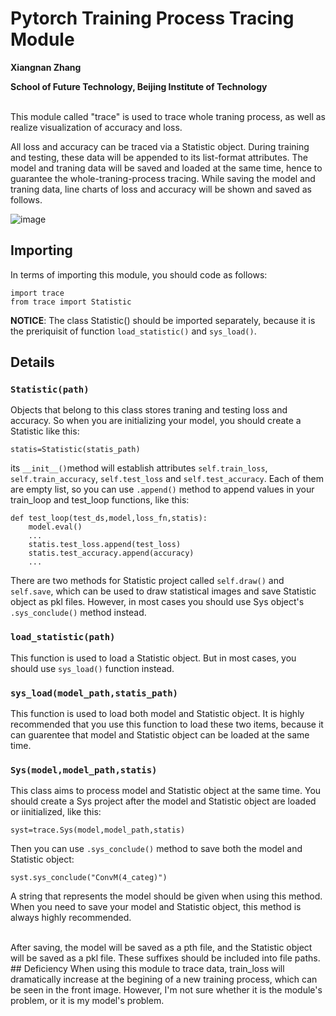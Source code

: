 # Pytorch Training Process Tracing Module
**Xiangnan Zhang**

**School of Future Technology, Beijing Institute of Technology**

<br/>
This module called "trace" is used to trace whole traning process, as well as realize visualization of accuracy and loss. 

All loss and accuracy can be traced via a Statistic object. During training and testing, these data will be appended to its list-format attributes. The model and traning data will
be saved and loaded at the same time, hence to guarantee the whole-traning-process tracing. While saving the model and traning data, line charts of loss and accuracy will be shown and saved as follows.

![image](https://userblink.csdnimg.cn/direct/f369e83f57c94812b20778c958e78681.png)
## Importing
In terms of importing this module, you should code as follows:
```
import trace
from trace import Statistic
```
**NOTICE**: The class Statistic() should be imported separately, because it is the preriquisit of function ```load_statistic()``` and ```sys_load()```.
## Details
### ```Statistic(path)```
Objects that belong to this class stores traning and testing loss and accuracy. So when you are initializing your model, you should create a Statistic like this:
```
statis=Statistic(statis_path)
```
its ```__init__()```method will establish attributes ```self.train_loss```, ```self.train_accuracy```, ```self.test_loss``` and ```self.test_accuracy```. Each of them are empty list, so you can 
use ```.append()``` method to append values in your train_loop and test_loop functions, like this:
```
def test_loop(test_ds,model,loss_fn,statis):
    model.eval()
    ...
    statis.test_loss.append(test_loss)
    statis.test_accuracy.append(accuracy)
    ...
```
There are two methods for Statistic project called ```self.draw()``` and ```self.save```, which can be used to draw statistical images and save Statistic object as pkl files. However, in most cases you should use Sys object's ```.sys_conclude()``` method instead.
### ```load_statistic(path)```
This function is used to load a Statistic object. But in most cases, you should use ```sys_load()``` function instead.
### ```sys_load(model_path,statis_path)```
This function is used to load both model and Statistic object. It is highly recommended that you use this function to load these two items, because it can guarentee that model and Statistic object can be loaded at the same time.
### ```Sys(model,model_path,statis)```
This class aims to process model and Statistic object at the same time. You should create a Sys project after the model and Statistic object are loaded or iinitialized, like this:
```
syst=trace.Sys(model,model_path,statis)
```
Then you can use ```.sys_conclude()``` method to save both the model and Statistic object:
```
syst.sys_conclude("ConvM(4_categ)")
```
A string that represents the model should be given when using this method. When you need to save your model and Statistic object, this method is always highly recommended.

<br/>
After saving, the model will be saved as a pth file, and the Statistic object will be saved as a pkl file. These suffixes should be included into file paths.
## Deficiency
When using this module to trace data, train_loss will dramatically increase at the begining of a new training process, which can be seen in the front image. However, I'm not sure whether it is the module's problem, or it is my model's problem.
